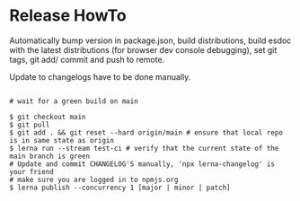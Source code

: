 Release HowTo
==============

Automatically bump version in package.json, build distributions,
build esdoc with the latest distributions (for browser dev console debugging),
set git tags, git add/ commit and push to remote.

Update to changelogs have to be done manually.

```shell

# wait for a green build on main

$ git checkout main
$ git pull
$ git add . && git reset --hard origin/main # ensure that local repo is in same state as origin
$ lerna run --stream test-ci # verify that the current state of the main branch is green
# Update and commit CHANGELOG'S manually, 'npx lerna-changelog' is your friend
# make sure you are logged in to npmjs.org
$ lerna publish --concurrency 1 [major | minor | patch] 
```

